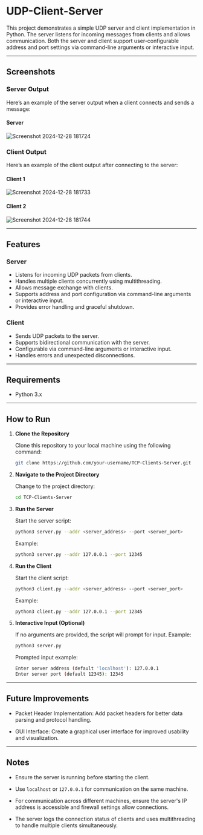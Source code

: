 # UDP-Client-Server

This project demonstrates a simple UDP server and client implementation in Python. The server listens for incoming messages from clients and allows communication. Both the server and client support user-configurable address and port settings via command-line arguments or interactive input.

---

## Screenshots

### Server Output
Here’s an example of the server output when a client connects and sends a message:
#### Server
![Screenshot 2024-12-28 181724](https://github.com/user-attachments/assets/2ae494b4-2cf4-40c1-870e-9884d882f936)

### Client Output
Here’s an example of the client output after connecting to the server:
#### Client 1
![Screenshot 2024-12-28 181733](https://github.com/user-attachments/assets/59f1b0f1-a59f-43a7-9fa2-548748ba93d8)

#### Client 2
![Screenshot 2024-12-28 181744](https://github.com/user-attachments/assets/afe543af-9bb7-465f-b6dc-199e169f967d)

---

## Features

### Server
- Listens for incoming UDP packets from clients.
- Handles multiple clients concurrently using multithreading.
- Allows message exchange with clients.
- Supports address and port configuration via command-line arguments or interactive input.
- Provides error handling and graceful shutdown.

### Client
- Sends UDP packets to the server.
- Supports bidirectional communication with the server.
- Configurable via command-line arguments or interactive input.
- Handles errors and unexpected disconnections.

---

## Requirements
- Python 3.x

---

## How to Run

1. **Clone the Repository**
   
   Clone this repository to your local machine using the following command:
   ```bash
   git clone https://github.com/your-username/TCP-Clients-Server.git
   ```
2. **Navigate to the Project Directory**

   Change to the project directory:
   ```bash
   cd TCP-Clients-Server
   ```
3. **Run the Server**

   Start the server script:
   ```bash
   python3 server.py --addr <server_address> --port <server_port>
   ```
   Example:
   ```bash
   python3 server.py --addr 127.0.0.1 --port 12345
   ```
4. **Run the Client**

   Start the client script:
   ```bash
   python3 client.py --addr <server_address> --port <server_port>
   ```
   Example:
   ```bash
   python3 client.py --addr 127.0.0.1 --port 12345
   ```
5. **Interactive Input (Optional)**

   If no arguments are provided, the script will prompt for input. 
   Example:
   ```bash
   python3 server.py
   ```
   Prompted input example:
   ```bash
   Enter server address (default 'localhost'): 127.0.0.1
   Enter server port (default 12345): 12345
   ```

---

## Future Improvements

- Packet Header Implementation: Add packet headers for better data parsing and protocol handling.

- GUI Interface: Create a graphical user interface for improved usability and visualization.

---

## Notes

- Ensure the server is running before starting the client.

- Use `localhost` or `127.0.0.1` for communication on the same machine.

- For communication across different machines, ensure the server's IP address is accessible and firewall settings allow connections.
  
- The server logs the connection status of clients and uses multithreading to handle multiple clients simultaneously.
